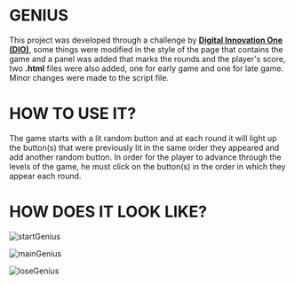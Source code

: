 # GENIUS

This project was developed through a challenge by **[Digital Innovation One (DIO)](https://www.dio.me/)**, some things were modified in the style of the page that contains the game and a panel was added that marks the rounds and the player's score, two **.html** files were also added, one for early game and one for late game. Minor changes were made to the script file.

# HOW TO USE IT?

The game starts with a lit random button and at each round it will light up the button(s) that were previously lit in the same order they appeared and add another random button. In order for the player to advance through the levels of the game, he must click on the button(s) in the order in which they appear each round.

# HOW DOES IT LOOK LIKE?

![startGenius](https://user-images.githubusercontent.com/68133032/208750404-4f9640fd-7ae9-433d-87a4-cc60179a2166.png)

![mainGenius](https://user-images.githubusercontent.com/68133032/208751482-cd885e46-e9a4-45e3-8e79-af9c2a64f184.png)

![loseGenius](https://user-images.githubusercontent.com/68133032/208751546-fc1dcfc6-78e0-4b39-9d63-190f9fe88d14.png)
